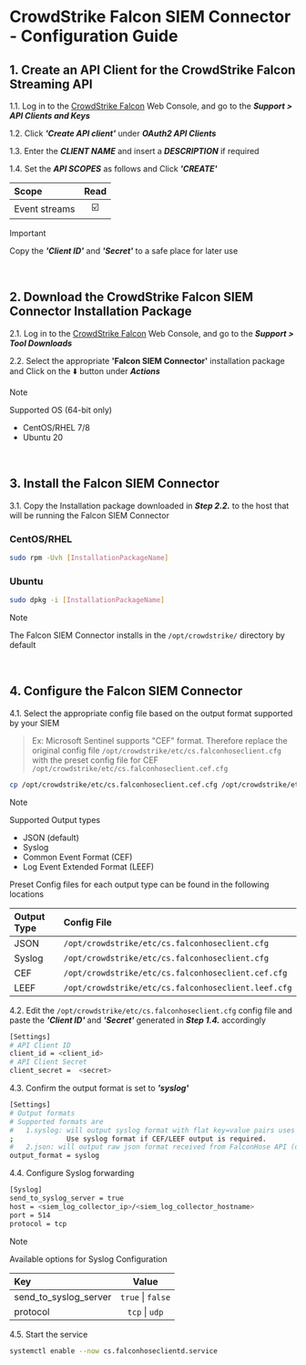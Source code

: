 # CrowdStrike Falcon SIEM Connector - Configuration Guide
## 1. Create an API Client for the CrowdStrike Falcon Streaming API

1.1. Log in to the [CrowdStrike Falcon](https://falcon.crowdstrike.com/) Web Console, and go to the _**Support > API Clients and Keys**_

1.2. Click _**'Create API client'**_ under _**OAuth2 API Clients**_

1.3. Enter the _**CLIENT NAME**_ and insert a _**DESCRIPTION**_ if required

1.4. Set the _**API SCOPES**_ as follows and Click _**'CREATE'**_

| Scope         | Read                    |
| :------------ | :---------------------: |
| Event streams | :ballot_box_with_check: |

> [!IMPORTANT]
> Copy the _**'Client ID'**_ and _**'Secret'**_ to a safe place for later use  

<br>

## 2. Download the CrowdStrike Falcon SIEM Connector Installation Package
2.1. Log in to the [CrowdStrike Falcon](https://falcon.crowdstrike.com/) Web Console, and go to the _**Support > Tool Downloads**_

2.2. Select the appropriate **'Falcon SIEM Connector'** installation package and Click on the :arrow_down: button under _**Actions**_

> [!NOTE]
> Supported OS (64-bit only)
> - CentOS/RHEL 7/8
> - Ubuntu 20

<br>

## 3. Install the Falcon SIEM Connector
3.1. Copy the Installation package downloaded in _**Step 2.2.**_ to the host that will be running the Falcon SIEM Connector

### CentOS/RHEL
```bash
sudo rpm -Uvh [InstallationPackageName]
```

### Ubuntu
```bash
sudo dpkg -i [InstallationPackageName]
```

> [!NOTE]
> The Falcon SIEM Connector installs in the `/opt/crowdstrike/` directory by default

<br>

## 4. Configure the Falcon SIEM Connector
4.1. Select the appropriate config file based on the output format supported by your SIEM 
> Ex: Microsoft Sentinel supports "CEF" format. Therefore replace the original config file `/opt/crowdstrike/etc/cs.falconhoseclient.cfg` with the preset config file for CEF `/opt/crowdstrike/etc/cs.falconhoseclient.cef.cfg`

```bash
cp /opt/crowdstrike/etc/cs.falconhoseclient.cef.cfg /opt/crowdstrike/etc/cs.falconhoseclient.cfg
```

> [!NOTE]
> Supported Output types
> - JSON (default)
> - Syslog
> - Common Event Format (CEF)
> - Log Event Extended Format (LEEF)
>
> Preset Config files for each output type can be found in the following locations

| Output Type | Config File                                         |
| :---------- | :-------------------------------------------------- |
| JSON        | `/opt/crowdstrike/etc/cs.falconhoseclient.cfg`      |
| Syslog      | `/opt/crowdstrike/etc/cs.falconhoseclient.cfg`      |
| CEF         | `/opt/crowdstrike/etc/cs.falconhoseclient.cef.cfg`  |
| LEEF        | `/opt/crowdstrike/etc/cs.falconhoseclient.leef.cfg` |

4.2. Edit the `/opt/crowdstrike/etc/cs.falconhoseclient.cfg` config file and paste the _**'Client ID'**_ and _**'Secret'**_ generated in _**Step 1.4.**_ accordingly

```bash
[Settings]
# API Client ID
client_id = <client_id>
# API Client Secret
client_secret =  <secret>
```

4.3. Confirm the output format is set to _**'syslog'**_
```bash
[Settings]
# Output formats
# Supported formats are
#   1.syslog: will output syslog format with flat key=value pairs uses the mapping configuration below.
;             Use syslog format if CEF/LEEF output is required.
#   2.json: will output raw json format received from FalconHose API (default)
output_format = syslog
```

4.4. Configure Syslog forwarding
```bash
[Syslog]
send_to_syslog_server = true
host = <siem_log_collector_ip>/<siem_log_collector_hostname>
port = 514
protocol = tcp
```

> [!NOTE]
> Available options for Syslog Configuration

| Key                   | Value             |
| :-------------------- | :---------------: |
| send_to_syslog_server | `true` \| `false` |
| protocol              | `tcp` \| `udp`    |

4.5. Start the service
```bash
systemctl enable --now cs.falconhoseclientd.service
```

